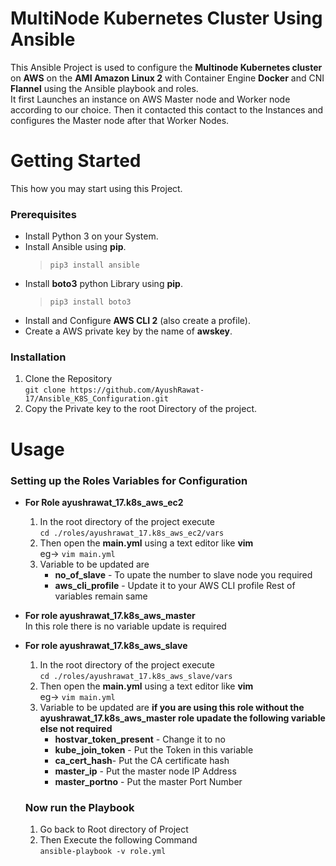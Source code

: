 # MultiNode Kubernetes Cluster Using Ansible

This Ansible Project is used to configure the **Multinode Kubernetes cluster** on **AWS** on the **AMI Amazon Linux 2** with Container Engine **Docker** and CNI **Flannel** using the Ansible playbook and roles.</br>
It first Launches an instance on AWS  Master node and Worker node according to our choice. Then it contacted this contact to the Instances and configures the Master node after that Worker Nodes.

# Getting Started

This how you may start using this Project.

### Prerequisites
   - Install Python 3 on your System.
   - Install Ansible using **pip**.</br>
       > `pip3 install ansible`
   - Install **boto3** python Library using **pip**.</br>
       > `pip3 install boto3` 
   - Install and Configure **AWS CLI 2** (also create a profile).
   -  Create a AWS private key by the name of **awskey**.
   
### Installation

  1. Clone the Repository </br>
    `git clone https://github.com/AyushRawat-17/Ansible_K8S_Configuration.git`
  2. Copy the Private key to the root Directory of the project.

# Usage

   ### Setting up the Roles Variables for Configuration
   - **For Role ayushrawat_17.k8s_aws_ec2**</br>
      1. In the root directory of the project execute</br>`cd ./roles/ayushrawat_17.k8s_aws_ec2/vars`
      2. Then open the **main.yml** using a text editor like **vim**</br>
          eg-> `vim main.yml` 
      3. Variable to be updated are 
         - **no_of_slave** - To upate the number to slave node you required
         - **aws_cli_profile** - Update it to your AWS CLI profile
         Rest of variables remain same
         
  - **For role ayushrawat_17.k8s_aws_master**</br>
         In this role there is no variable update is required
         
  - **For role ayushrawat_17.k8s_aws_slave**
       1. In the root directory of the project execute</br>`cd ./roles/ayushrawat_17.k8s_aws_slave/vars`
       2. Then open the **main.yml** using a text editor like **vim**</br>
          eg-> `vim main.yml`  
       3. Variable to be updated are
            **if you are using this role without the ayushrawat_17.k8s_aws_master role upadate the following variable else not required**
            - **hostvar_token_present** - Change it to no
            - **kube_join_token** - Put the Token in this variable
            - **ca_cert_hash**- Put the CA certificate hash
            - **master_ip** - Put the master node IP Address
            - **master_portno** - Put the master Port Number
       
     ### Now run the Playbook 
      1. Go back to Root directory of Project
      2. Then Execute the following Command</br>
         `ansible-playbook -v role.yml`
           
 

